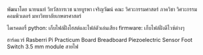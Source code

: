 พัฒนาโดย
    นายนนท์ วิทวัสการเวช
    นายบูรพา เจริญวัฒน์
คณะ วิศวะกรรมศาสตร์
ภาควิชา วิศวะกรรมคอมพิวเตอร์
มหาวิทยาลัยเกษตรศาสตร์

ไดเรคตอรี่ python: เก็บไฟล์ฝั่งโฮสต์และไฟล์ตัวเล่นเสียง
        firmware: เก็บไฟล์ฝั่งดีไวซ์ต่างๆ

ฮาร์ดแวร์
    Rasberri Pi
    Practicum Board
    Breadboard
    Piezoelectric Sensor
    Foot Switch
    3.5 mm module
    สายไฟ